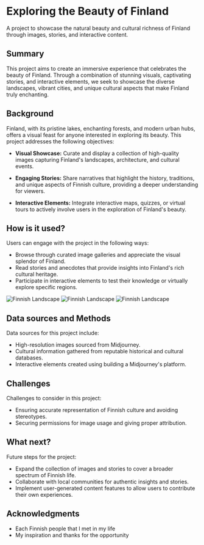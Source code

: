 # Exploring the Beauty of Finland

A project to showcase the natural beauty and cultural richness of Finland through images, stories, and interactive content.

## Summary

This project aims to create an immersive experience that celebrates the beauty of Finland. Through a combination of stunning visuals, captivating stories, and interactive elements, we seek to showcase the diverse landscapes, vibrant cities, and unique cultural aspects that make Finland truly enchanting.

## Background

Finland, with its pristine lakes, enchanting forests, and modern urban hubs, offers a visual feast for anyone interested in exploring its beauty. This project addresses the following objectives:

* **Visual Showcase:** Curate and display a collection of high-quality images capturing Finland's landscapes, architecture, and cultural events.

* **Engaging Stories:** Share narratives that highlight the history, traditions, and unique aspects of Finnish culture, providing a deeper understanding for viewers.

* **Interactive Elements:** Integrate interactive maps, quizzes, or virtual tours to actively involve users in the exploration of Finland's beauty.

## How is it used?

Users can engage with the project in the following ways:

* Browse through curated image galleries and appreciate the visual splendor of Finland.
* Read stories and anecdotes that provide insights into Finland's rich cultural heritage.
* Participate in interactive elements to test their knowledge or virtually explore specific regions.

![Finnish Landscape](/"C:\Users\marvi\OneDrive\Desktop\personale\1.png")
![Finnish Landscape](/"C:\Users\marvi\OneDrive\Desktop\personale\2.png")
![Finnish Landscape](/"C:\Users\marvi\OneDrive\Desktop\personale\3.png")

## Data sources and Methods

Data sources for this project include:
* High-resolution images sourced from Midjourney.
* Cultural information gathered from reputable historical and cultural databases.
* Interactive elements created using building a Midjourney's platform.

## Challenges

Challenges to consider in this project:
* Ensuring accurate representation of Finnish culture and avoiding stereotypes.
* Securing permissions for image usage and giving proper attribution.

## What next?

Future steps for the project:
* Expand the collection of images and stories to cover a broader spectrum of Finnish life.
* Collaborate with local communities for authentic insights and stories.
* Implement user-generated content features to allow users to contribute their own experiences.

## Acknowledgments
* Each Finnish people that I met in my life
* My inspiration and thanks for the opportunity 
